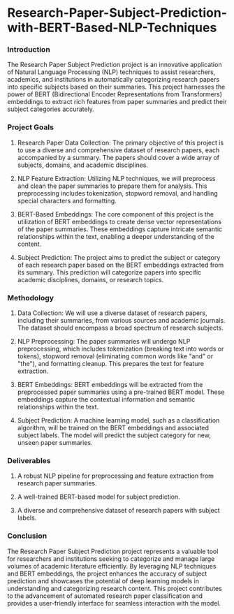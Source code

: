 # Research-Paper-Subject-Prediction-with-BERT-Based-NLP-Techniques
### Introduction
The Research Paper Subject Prediction project is an innovative application of Natural Language Processing (NLP) techniques to assist researchers, academics, and institutions in automatically categorizing research papers into specific subjects based on their summaries. This project harnesses the power of BERT (Bidirectional Encoder Representations from Transformers) embeddings to extract rich features from paper summaries and predict their subject categories accurately.

### Project Goals
1. Research Paper Data Collection: The primary objective of this project is to use a diverse and comprehensive dataset of research papers, each accompanied by a summary. The papers should cover a wide array of subjects, domains, and academic disciplines.

2. NLP Feature Extraction: Utilizing NLP techniques, we will preprocess and clean the paper summaries to prepare them for analysis. This preprocessing includes tokenization, stopword removal, and handling special characters and formatting.

3. BERT-Based Embeddings: The core component of this project is the utilization of BERT embeddings to create dense vector representations of the paper summaries. These embeddings capture intricate semantic relationships within the text, enabling a deeper understanding of the content.

4. Subject Prediction: The project aims to predict the subject or category of each research paper based on the BERT embeddings extracted from its summary. This prediction will categorize papers into specific academic disciplines, domains, or research topics.

### Methodology
1. Data Collection: We will use a diverse dataset of research papers, including their summaries, from various sources and academic journals. The dataset should encompass a broad spectrum of research subjects.

2. NLP Preprocessing: The paper summaries will undergo NLP preprocessing, which includes tokenization (breaking text into words or tokens), stopword removal (eliminating common words like "and" or "the"), and formatting cleanup. This prepares the text for feature extraction.

3. BERT Embeddings: BERT embeddings will be extracted from the preprocessed paper summaries using a pre-trained BERT model. These embeddings capture the contextual information and semantic relationships within the text.

4. Subject Prediction: A machine learning model, such as a classification algorithm, will be trained on the BERT embeddings and associated subject labels. The model will predict the subject category for new, unseen paper summaries.

### Deliverables
1. A robust NLP pipeline for preprocessing and feature extraction from research paper summaries.

2. A well-trained BERT-based model for subject prediction.

3. A diverse and comprehensive dataset of research papers with subject labels.

### Conclusion
The Research Paper Subject Prediction project represents a valuable tool for researchers and institutions seeking to categorize and manage large volumes of academic literature efficiently. By leveraging NLP techniques and BERT embeddings, the project enhances the accuracy of subject prediction and showcases the potential of deep learning models in understanding and categorizing research content. This project contributes to the advancement of automated research paper classification and provides a user-friendly interface for seamless interaction with the model.









